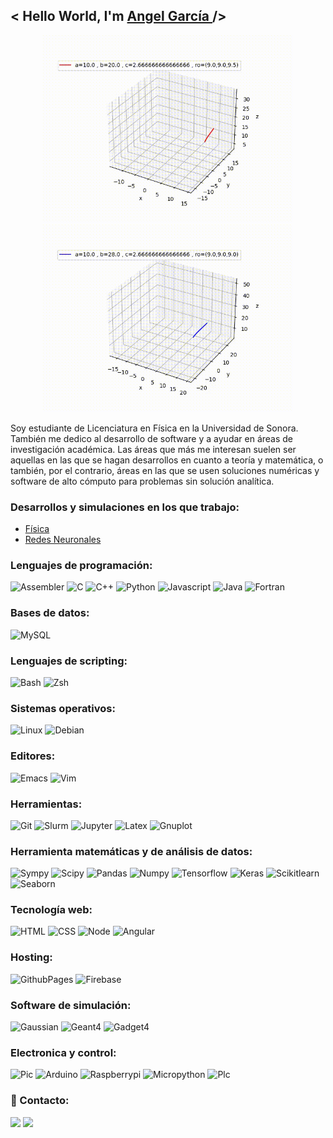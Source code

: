 <h2> < Hello World, I'm <a href="https://github.com/newproyects" target="_blank"> Angel García </a> /> </h2>

<div id="header" align="center">
  <img src=https://github.com/newproyects/newproyects/blob/main/lorenz.gif width="400"/>
  <img src=https://github.com/newproyects/newproyects/blob/main/lorenz2.gif width="400"/>
</div>
  
Soy estudiante de Licenciatura en Física en la Universidad de Sonora. También me dedico al desarrollo de software y a ayudar en áreas de investigación académica. Las áreas que más me interesan suelen ser aquellas en las que se hagan desarrollos en cuanto a teoría y matemática, o también, por el contrario, áreas en las que se usen soluciones numéricas y software de alto cómputo para problemas sin solución analítica.

<!--![Lorenz](https://github.com/newproyects/newproyects/blob/main/lorenz.gif)-->
<!--![Lorenz2](https://github.com/newproyects/newproyects/blob/main/lorenz2.gif)-->

### Desarrollos y simulaciones en los que trabajo:
- [Física](https://github.com/newproyects/DesarrolloSimulacion/tree/main/Fisica)
- [Redes Neuronales](https://github.com/newproyects/DesarrolloSimulacion/tree/main/RedesNeuronales)

### Lenguajes de programación:
![Assembler](https://img.shields.io/badge/assemblerx86-%3776AB.svg?style=for-the-badge&logoColor=white&color=000000)
![C](https://img.shields.io/badge/c-%3776AB.svg?style=for-the-badge&logo=c&logoColor=white&color=A8B9CC)
![C++](https://img.shields.io/badge/c++-%3776AB.svg?style=for-the-badge&logo=cplusplus&logoColor=white&color=00599C)
![Python](https://img.shields.io/badge/python-%3776AB.svg?style=for-the-badge&logo=python&logoColor=white&color=3776AB)
![Javascript](https://img.shields.io/badge/javscript-%F7DF1E.svg?style=for-the-badge&logo=javascript&logoColor=black&color=F7DF1E)
![Java](https://img.shields.io/badge/java-%7396.svg?style=for-the-badge&logo=java&logoColor=white&color=007396)
![Fortran](https://img.shields.io/badge/fortran-%7396.svg?style=for-the-badge&logo=fortran&logoColor=white&color=734F96)

### Bases de datos:
![MySQL](https://img.shields.io/badge/mysql-%4479A1.svg?style=for-the-badge&logo=mysql&logoColor=white&color=4479A1)

### Lenguajes de scripting:
![Bash](https://img.shields.io/badge/bash-%3776AB.svg?style=for-the-badge&logo=gnubash&logoColor=white&color=000000)
![Zsh](https://img.shields.io/badge/zsh-%3776AB.svg?style=for-the-badge&logo=gnometerminal&logoColor=white&color=19519B)

### Sistemas operativos:
![Linux](https://img.shields.io/badge/linux-%FCC624.svg?style=for-the-badge&logo=linux&logoColor=black&color=FCC624)
![Debian](https://img.shields.io/badge/debian-%FCC624.svg?style=for-the-badge&logo=debian&logoColor=white&color=A81D33)

### Editores:
![Emacs](https://img.shields.io/badge/emacs-%FCC624.svg?style=for-the-badge&logo=gnuemacs&logoColor=white&color=7F5AB6)
![Vim](https://img.shields.io/badge/vim-%FCC624.svg?style=for-the-badge&logo=vim&logoColor=white&color=019733)

### Herramientas:
![Git](https://img.shields.io/badge/git-%FCC624.svg?style=for-the-badge&logo=git&logoColor=white&color=F05032)
![Slurm](https://img.shields.io/badge/slurm-%FCC624.svg?style=for-the-badge&logoColor=white&color=4479A1)
![Jupyter](https://img.shields.io/badge/jupyter-%FCC624.svg?style=for-the-badge&logo=jupyter&logoColor=white&color=F37626)
![Latex](https://img.shields.io/badge/latex-%FCC624.svg?style=for-the-badge&logo=latex&logoColor=white&color=008080)
![Gnuplot](https://img.shields.io/badge/gnuplot-%7396.svg?style=for-the-badge&logoColor=white&color=734F96)

### Herramienta matemáticas y de análisis de datos:
![Sympy](https://img.shields.io/badge/sympy-%3776AB.svg?style=for-the-badge&logo=sympy&logoColor=white&color=3B5526)
![Scipy](https://img.shields.io/badge/scipy-%3776AB.svg?style=for-the-badge&logo=scipy&logoColor=white&color=8CAAE6)
![Pandas](https://img.shields.io/badge/pandas-%3776AB.svg?style=for-the-badge&logo=pandas&logoColor=white&color=150458)
![Numpy](https://img.shields.io/badge/numpy-%3776AB.svg?style=for-the-badge&logo=numpy&logoColor=white&color=013243)
![Tensorflow](https://img.shields.io/badge/tensorflow-%3776AB.svg?style=for-the-badge&logo=tensorflow&logoColor=white&color=FF6F00)
![Keras](https://img.shields.io/badge/keras-%3776AB.svg?style=for-the-badge&logo=keras&logoColor=white&color=D00000)
![Scikitlearn](https://img.shields.io/badge/scikitlearn-%3776AB.svg?style=for-the-badge&logo=scikitlearn&logoColor=white&color=F7931E)
![Seaborn](https://img.shields.io/badge/seaborn-%1572B6.svg?style=for-the-badge&logoColor=white&color=1572B6)

### Tecnología web:
![HTML](https://img.shields.io/badge/html5-%3776AB.svg?style=for-the-badge&logo=html5&logoColor=white&color=E34F26)
![CSS](https://img.shields.io/badge/css3-%1572B6.svg?style=for-the-badge&logo=css3&logoColor=white&color=1572B6)
![Node](https://img.shields.io/badge/nodejs-%3776AB.svg?style=for-the-badge&logo=nodedotjs&logoColor=white&color=339933)
![Angular](https://img.shields.io/badge/angular-%3776AB.svg?style=for-the-badge&logo=angular&logoColor=white&color=DD0031)

### Hosting:
![GithubPages](https://img.shields.io/badge/githubpages-%FCC624.svg?style=for-the-badge&logo=github&logoColor=whitehite&color=181717)
![Firebase](https://img.shields.io/badge/firebase-%FCC624.svg?style=for-the-badge&logo=firebase&logoColor=black&color=FFCA28)

### Software de simulación:
![Gaussian](https://img.shields.io/badge/gaussian-%3776AB.svg?style=for-the-badge&logoColor=white&color=D00000)
![Geant4](https://img.shields.io/badge/geant4-%FCC624.svg?style=for-the-badge&logoColor=white&color=013243)
![Gadget4](https://img.shields.io/badge/gadget4-%FCC624.svg?style=for-the-badge&logoColor=white&color=7F5AB6)

### Electronica y control:
![Pic](https://img.shields.io/badge/pic-%3776AB.svg?style=for-the-badge&logo=c&logoColor=white&color=A8B9CC)
![Arduino](https://img.shields.io/badge/arduino-%FCC624.svg?style=for-the-badge&logo=arduino&logoColor=white&color=00979D)
![Raspberrypi](https://img.shields.io/badge/raspberrypi-%FCC624.svg?style=for-the-badge&logo=raspberrypi&logoColor=white&color=A22846)
![Micropython](https://img.shields.io/badge/micropython-%FCC624.svg?style=for-the-badge&logo=micropython&logoColor=white&color=2B2728)
![Plc](https://img.shields.io/badge/plc-%FCC624.svg?style=for-the-badge&logo=siemens&logoColor=white&color=009999)

### 🔗 Contacto:
[<img src = "https://img.shields.io/badge/angel_legarcia-%181717.svg?&style=for-the-badge&logo=instagram&logoColor=white&color=E4405F">](https://www.instagram.com/angel_legarcia/)
[<img src="https://img.shields.io/badge/angelgarcia-%230077B5.svg?&style=for-the-badge&logo=linkedin&logoColor=white" />](https://linkedin.com/in/angel-fernando-garc%C3%ADa-n%C3%BA%C3%B1ez-a08aa1275/)

